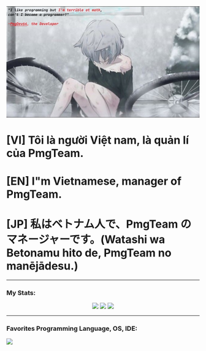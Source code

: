 <div align = "center">
  <img src = "images/thumbnail.jpg" draggable = false>
</div>

# [VI] Tôi là người Việt nam, là quản lí của PmgTeam.
# [EN] I"m Vietnamese, manager of PmgTeam.
# [JP] 私はベトナム人で、PmgTeam のマネージャーです。(Watashi wa Betonamu hito de, PmgTeam no manējādesu.)

---
### My Stats:
<div align = "center">
  <img src = "https://github-readme-stats.vercel.app/api?username=pmgdev64&theme=transparent&show_icons=true&hide_border=true&count_private=true" draggable = false>
  <img src = "https://github-readme-stats.vercel.app/api/top-langs/?username=pmgdev64&theme=transparent&show_icons=true&hide_border=true&layout=compact" draggable = false>
  <img src = "https://github-readme-streak-stats.herokuapp.com/?user=pmgdev64&theme=transparent&hide_border=true" draggable = false>
</div>

---
### Favorites Programming Language, OS, IDE:
<img src = "https://skillicons.dev/icons?i=java,python,cs,bash,html,css,js,linux,windows,arduino" draggable = false>

